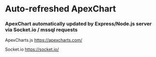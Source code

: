 # Auto-refreshed ApexChart

### ApexChart automatically updated by Express/Node.js server via Socket.io / mssql requests

ApexCharts.js https://apexcharts.com/

Socket.io https://socket.io/

